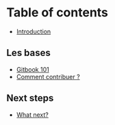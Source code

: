 # Table of contents

* [Introduction](README.md)

## Les bases

* [Gitbook 101](les-bases/spaces.md)
* [Comment contribuer ?](les-bases/live-edit-and-locked-edits.md)

## Next steps

* [What next?](next-steps/what-next.md)
